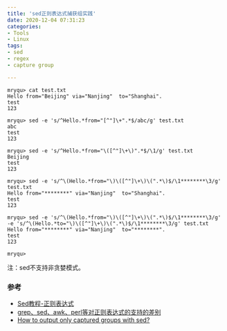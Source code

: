 ```yaml
---
title: 'sed正则表达式捕获组实践'
date: 2020-12-04 07:31:23
categories: 
- Tools
- Linux
tags: 
- sed
- regex
- capture group

---
```



```
mryqu> cat test.txt
Hello from="Beijing" via="Nanjing"  to="Shanghai".
test
123

mryqu> sed -e 's/^Hello.*from="[^"]\+".*$/abc/g' test.txt
abc
test
123

mryqu> sed -e 's/^Hello.*from="\([^"]\+\)".*$/\1/g' test.txt
Beijing
test
123

mryqu> sed -e 's/^\(Hello.*from="\)\([^"]\+\)\(".*\)$/\1********\3/g' test.txt
Hello from="********" via="Nanjing"  to="Shanghai".
test
123

mryqu> sed -e 's/^\(Hello.*from="\)\([^"]\+\)\(".*\)$/\1********\3/g' -e 's/^\(Hello.*to="\)\([^"]\+\)\(".*\)$/\1********\3/g' test.txt
Hello from="********" via="Nanjing"  to="********".
test
123

mryqu>
```

注：sed不支持非贪婪模式。  

### 参考

* [Sed教程-正则表达式](https://www.yiibai.com/sed/sed_regular_expressions.html)  
* [grep、sed、awk、perl等对正则表达式的支持的差别](https://blog.csdn.net/u011729865/article/details/78946707)  
* [How to output only captured groups with sed?](https://stackoverflow.com/questions/2777579/how-to-output-only-captured-groups-with-sed)   